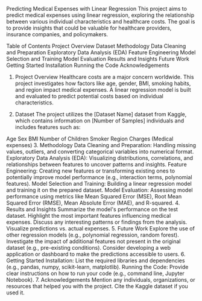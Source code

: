 Predicting Medical Expenses with Linear Regression
This project aims to predict medical expenses using linear regression, exploring the relationship between various individual characteristics and healthcare costs. The goal is to provide insights that could be valuable for healthcare providers, insurance companies, and policymakers.

Table of Contents
Project Overview
Dataset
Methodology
Data Cleaning and Preparation
Exploratory Data Analysis (EDA)
Feature Engineering
Model Selection and Training
Model Evaluation
Results and Insights
Future Work
Getting Started
Installation
Running the Code
Acknowledgements
1. Project Overview
Healthcare costs are a major concern worldwide. This project investigates how factors like age, gender, BMI, smoking habits, and region impact medical expenses. A linear regression model is built and evaluated to predict potential costs based on individual characteristics.

2. Dataset
The project utilizes the [Dataset Name] dataset from Kaggle, which contains information on [Number of Samples] individuals and includes features such as:

Age
Sex
BMI
Number of Children
Smoker
Region
Charges (Medical expenses)
3. Methodology
Data Cleaning and Preparation: Handling missing values, outliers, and converting categorical variables into numerical format.
Exploratory Data Analysis (EDA): Visualizing distributions, correlations, and relationships between features to uncover patterns and insights.
Feature Engineering: Creating new features or transforming existing ones to potentially improve model performance (e.g., interaction terms, polynomial features).
Model Selection and Training: Building a linear regression model and training it on the prepared dataset.
Model Evaluation: Assessing model performance using metrics like Mean Squared Error (MSE), Root Mean Squared Error (RMSE), Mean Absolute Error (MAE), and R-squared.
4. Results and Insights
Summarize the model's performance on the test dataset.
Highlight the most important features influencing medical expenses.
Discuss any interesting patterns or findings from the analysis.
Visualize predictions vs. actual expenses.
5. Future Work
Explore the use of other regression models (e.g., polynomial regression, random forest).
Investigate the impact of additional features not present in the original dataset (e.g., pre-existing conditions).
Consider developing a web application or dashboard to make the predictions accessible to users.
6. Getting Started
Installation: List the required libraries and dependencies (e.g., pandas, numpy, scikit-learn, matplotlib).
Running the Code: Provide clear instructions on how to run your code (e.g., command line, Jupyter Notebook).
7. Acknowledgements
Mention any individuals, organizations, or resources that helped you with the project.
Cite the Kaggle dataset if you used it.
